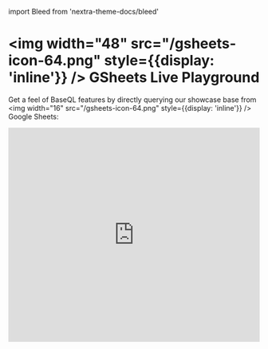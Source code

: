 import Bleed from 'nextra-theme-docs/bleed'

# <img width="48" src="/gsheets-icon-64.png" style={{display: 'inline'}} /> GSheets Live Playground

Get a feel of BaseQL features by directly querying our showcase base from <img width="16" src="/gsheets-icon-64.png" style={{display: 'inline'}} /> Google Sheets:

<Bleed full>
  <iframe width="100%" height="430" src="https://app.baseql.com/demos?source=gsheets" frameborder="0" allow="accelerometer; autoplay; clipboard-write; encrypted-media; gyroscope; picture-in-picture" allowfullscreen/>
</Bleed>

### Base:

<Bleed full>
  <iframe width="100%" height="430" src="https://docs.google.com/spreadsheets/d/e/2PACX-1vSfRshX1GzsUNZxm8laOjCPTN1nOTuvUsCGNV1EWSPKx0NK_J_7vxfNOZd1Jn_n_-jS0n2RxzTxs0y7/pubhtml?widget=true&amp;headers=false" frameborder="0" allow="accelerometer; autoplay; clipboard-write; encrypted-media; gyroscope; picture-in-picture" allowfullscreen/>
</Bleed>